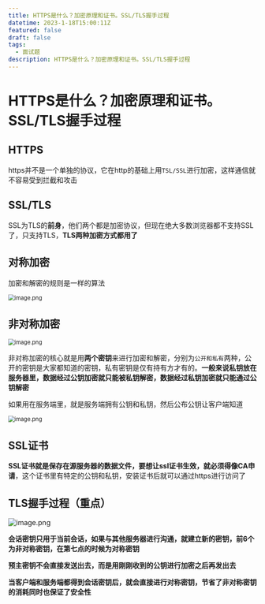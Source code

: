 ```yaml
---
title: HTTPS是什么？加密原理和证书。SSL/TLS握手过程
datetime: 2023-1-18T15:00:11Z
featured: false
draft: false
tags:
  - 面试题
description: HTTPS是什么？加密原理和证书。SSL/TLS握手过程
---
```


# HTTPS是什么？加密原理和证书。SSL/TLS握手过程

## HTTPS

https并不是一个单独的协议，它在http的基础上用`TSL/SSL`进行加密，这样通信就不容易受到拦截和攻击

## SSL/TLS

SSL为TLS的**前身**，他们两个都是加密协议，但现在绝大多数浏览器都不支持SSL了，只支持TLS，**TLS两种加密方式都用了**

## 对称加密

加密和解密的规则是一样的算法

<img src="https://pic1.58cdn.com.cn/nowater/webim/big/n_v2393563424a6e4318abf38f880ad6cdd2.png" alt="image.png" style="zoom:80%;" />

## 非对称加密

<img src="https://pic5.58cdn.com.cn/nowater/webim/big/n_v2e8b05e1421154edf89965e5350bf16bb.png" alt="image.png" style="zoom:80%;" />

非对称加密的核心就是用**两个密钥**来进行加密和解密，分别为`公开和私有`两种，公开的密钥是大家都知道的密钥，私有密钥是仅有持有方才有的。**一般来说私钥放在服务器里，数据经过公钥加密就只能被私钥解密，数据经过私钥加密就只能通过公钥解密**

如果用在服务端里，就是服务端拥有公钥和私钥，然后公布公钥让客户端知道

<img src="https://pic8.58cdn.com.cn/nowater/webim/big/n_v2814ceb02e775460eaf2855988bd3b35f.png" alt="image.png" style="zoom:80%;" />

## SSL证书

**SSL证书就是保存在源服务器的数据文件，要想让ssl证书生效，就必须得像CA申请**，这个证书里有特定的公钥和私钥，安装证书后就可以通过https进行访问了

## TLS握手过程（重点）

![image.png](https://cdn.nlark.com/yuque/0/2022/png/25720112/1664285585895-18257071-6538-4e7f-9625-831e6f657644.png?x-oss-process=image%2Fresize%2Cw_937%2Climit_0)

**会话密钥只用于当前会话，如果与其他服务器进行沟通，就建立新的密钥，前6个为非对称密钥，在第七点的时候为对称密钥**

**预主密钥不会直接发送出去，而是用刚刚收到的公钥进行加密之后再发出去**

**当客户端和服务端都得到会话密钥后，就会直接进行对称密钥，节省了非对称密钥的消耗同时也保证了安全性**